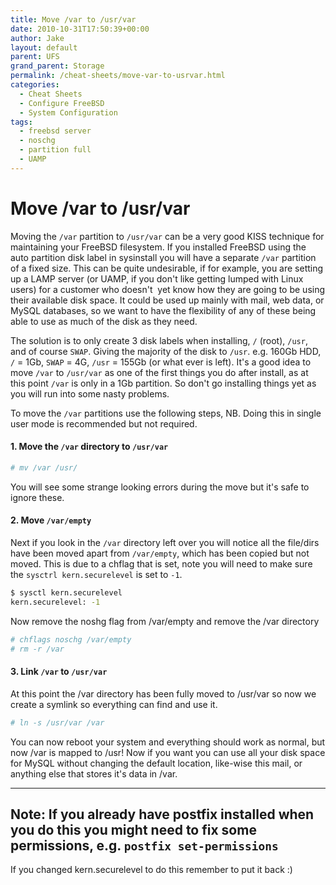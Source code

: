 ```yaml
---
title: Move /var to /usr/var
date: 2010-10-31T17:50:39+00:00
author: Jake
layout: default
parent: UFS
grand_parent: Storage
permalink: /cheat-sheets/move-var-to-usrvar.html
categories:
  - Cheat Sheets
  - Configure FreeBSD
  - System Configuration
tags:
  - freebsd server
  - noschg
  - partition full
  - UAMP
---
```

# Move /var to /usr/var

Moving the `/var` partition to `/usr/var` can be a very good KISS technique for maintaining your FreeBSD filesystem. If you installed FreeBSD using the auto partition disk label in sysinstall you will have a separate `/var` partition of a fixed size. This can be quite undesirable, if for example, you are setting up a LAMP server (or UAMP, if you don't like getting lumped with Linux users) for a customer who doesn't  yet know how they are going to be using their available disk space. It could be used up mainly with mail, web data, or MySQL databases, so we want to have the flexibility of any of these being able to use as much of the disk as they need.

The solution is to only create 3 disk labels when installing, `/` (root), `/usr`, and of course `SWAP`. Giving the majority of the disk to `/usr`. e.g. 160Gb HDD, `/` = 1Gb, `SWAP` = 4G, `/usr` = 155Gb (or what ever is left). It's a good idea to move `/var` to `/usr/var` as one of the first things you do after install, as at this point `/var` is only in a 1Gb partition. So don't go installing things yet as you will run into some nasty problems.

To move the `/var` partitions use the following steps, NB. Doing this in single user mode is recommended but not required.

#### 1. Move the `/var` directory to `/usr/var`

```sh
# mv /var /usr/
```

You will see some strange looking errors during the move but it's safe to ignore these.

#### 2. Move `/var/empty`
Next if you look in the `/var` directory left over you will notice all the file/dirs have been moved apart from `/var/empty`, which has been copied but not moved. This is due to a chflag that is set, note you will need to make sure the `sysctrl kern.securelevel` is set to `-1`.

```sh
$ sysctl kern.securelevel
kern.securelevel: -1
```

Now remove the noshg flag from /var/empty and remove the /var directory

```sh
# chflags noschg /var/empty
# rm -r /var
```

#### 3. Link `/var` to `/usr/var`
At this point the /var directory has been fully moved to /usr/var so now we create a symlink so everything can find and use it.

```sh
# ln -s /usr/var /var
```

You can now reboot your system and everything should work as normal, but now /var is mapped to /usr! Now if you want you can use all your disk space for MySQL without changing the default location, like-wise this mail, or anything else that stores it's data in /var.

---
Note: If you already have postfix installed when you do this you might need to fix some permissions, e.g. `postfix set-permissions`
---

If you changed kern.securelevel to do this remember to put it back :)